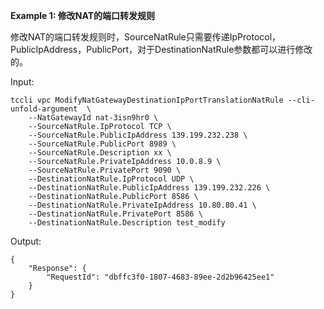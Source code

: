 **Example 1: 修改NAT的端口转发规则**

修改NAT的端口转发规则时，SourceNatRule只需要传递IpProtocol，PublicIpAddress，PublicPort，对于DestinationNatRule参数都可以进行修改的。

Input: 

```
tccli vpc ModifyNatGatewayDestinationIpPortTranslationNatRule --cli-unfold-argument  \
    --NatGatewayId nat-3isn9hr0 \
    --SourceNatRule.IpProtocol TCP \
    --SourceNatRule.PublicIpAddress 139.199.232.238 \
    --SourceNatRule.PublicPort 8989 \
    --SourceNatRule.Description xx \
    --SourceNatRule.PrivateIpAddress 10.0.8.9 \
    --SourceNatRule.PrivatePort 9090 \
    --DestinationNatRule.IpProtocol UDP \
    --DestinationNatRule.PublicIpAddress 139.199.232.226 \
    --DestinationNatRule.PublicPort 8586 \
    --DestinationNatRule.PrivateIpAddress 10.80.80.41 \
    --DestinationNatRule.PrivatePort 8586 \
    --DestinationNatRule.Description test_modify
```

Output: 
```
{
    "Response": {
        "RequestId": "dbffc3f0-1807-4683-89ee-2d2b96425ee1"
    }
}
```

